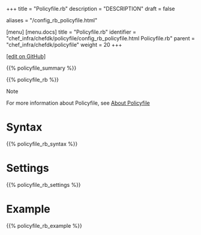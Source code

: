 +++
title = "Policyfile.rb"
description = "DESCRIPTION"
draft = false

aliases = "/config_rb_policyfile.html"

[menu]
  [menu.docs]
    title = "Policyfile.rb"
    identifier = "chef_infra/chefdk/policyfile/config_rb_policyfile.html Policyfile.rb"
    parent = "chef_infra/chefdk/policyfile"
    weight = 20
+++    

[\[edit on
GitHub\]](https://github.com/chef/chef-web-docs/blob/master/chef_master/source/config_rb_policyfile.rst)

{{% policyfile_summary %}}

{{% policyfile_rb %}}

<div class="note" markdown="1">

<div class="admonition-title" markdown="1">

Note

</div>

For more information about Policyfile, see [About
Policyfile](/policyfile/)

</div>

Syntax
======

{{% policyfile_rb_syntax %}}

Settings
========

{{% policyfile_rb_settings %}}

Example
=======

{{% policyfile_rb_example %}}
